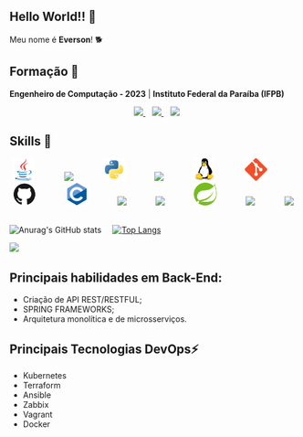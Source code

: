 ## Hello World!! &#128062;

Meu nome é **Everson**! &#128021;


## Formação &#129333;

**Engenheiro de Computação - 2023** | **Instituto Federal da Paraíba (IFPB)**


<p align="center">
    &nbsp;&nbsp;
    <a href="mailto:eversonmariano@yahoo.com.br">
        <img src="https://img.shields.io/badge/YAHOO-450595?&style=for-the-badge&logo=YAHOO&logoColor=white&link=mailto:eversonmariano@yahoo.com.br">
    </a>
    &nbsp;&nbsp;
    <a href="https://www.linkedin.com/in/everson-mariano/">
        <img src="https://img.shields.io/badge/linkedin-%230077B5.svg?&style=for-the-badge&logo=linkedin&logoColor=white&link=https://www.linkedin.com/in/everson-mariano/">
    </a>
    &nbsp;&nbsp;        
    <a href="https://api.whatsapp.com/send?phone=5583988585219&text=Blz,%20Everson ?">
        <img src="https://img.shields.io/badge/WhatsApp-25D366?style=for-the-badge&logo=whatsapp&logoColor=white">
    </a>
 </p>

## Skills &#129321;


<p align="center">
    <img height="40" src="https://raw.githubusercontent.com/devicons/devicon/master/icons/java/java-original.svg">
    &nbsp;&nbsp;&nbsp;&nbsp;&nbsp;&nbsp;&nbsp;&nbsp;&nbsp;&nbsp;&nbsp;
    <img height="40" src="https://static-00.iconduck.com/assets.00/javascript-js-icon-1024x1024-q081xgnc.png">
    &nbsp;&nbsp;&nbsp;&nbsp;&nbsp;&nbsp;&nbsp;&nbsp;&nbsp;&nbsp;&nbsp;
    <img height="40" src="https://raw.githubusercontent.com/devicons/devicon/master/icons/python/python-original.svg">
    &nbsp;&nbsp;&nbsp;&nbsp;&nbsp;&nbsp;&nbsp;&nbsp;&nbsp;&nbsp;&nbsp;
    <img height="35" src="https://cdn.svgporn.com/logos/go.svg">
    &nbsp;&nbsp;&nbsp;&nbsp;&nbsp;&nbsp;&nbsp;&nbsp;&nbsp;&nbsp;&nbsp;
    <img height="40" src="https://raw.githubusercontent.com/devicons/devicon/master/icons/linux/linux-original.svg">
    &nbsp;&nbsp;&nbsp;&nbsp;&nbsp;&nbsp;&nbsp;&nbsp;&nbsp;&nbsp;&nbsp;
    <img height="40" src="https://raw.githubusercontent.com/devicons/devicon/master/icons/git/git-original.svg">
    &nbsp;&nbsp;&nbsp;&nbsp;&nbsp;&nbsp;&nbsp;&nbsp;&nbsp;&nbsp;&nbsp;
    <img height="40" src="https://raw.githubusercontent.com/devicons/devicon/master/icons/github/github-original.svg">
    &nbsp;&nbsp;&nbsp;&nbsp;&nbsp;&nbsp;&nbsp;&nbsp;&nbsp;&nbsp;&nbsp;
    <img height="40" src="https://raw.githubusercontent.com/devicons/devicon/master/icons/c/c-original.svg">
    &nbsp;&nbsp;&nbsp;&nbsp;&nbsp;&nbsp;&nbsp;&nbsp;&nbsp;&nbsp;&nbsp;
    <img height="40" src="https://static-00.iconduck.com/assets.00/mongodb-original-icon-231x512-40yhdalb.png">
    &nbsp;&nbsp;&nbsp;&nbsp;&nbsp;&nbsp;&nbsp;&nbsp;&nbsp;&nbsp;&nbsp;
    <img height="35" src="https://cdn.svgporn.com/logos/mysql-icon.svg">
    &nbsp;&nbsp;&nbsp;&nbsp;&nbsp;&nbsp;&nbsp;&nbsp;&nbsp;&nbsp;&nbsp;
    <img height="40" src="https://raw.githubusercontent.com/devicons/devicon/master/icons/spring/spring-original.svg">
    &nbsp;&nbsp;&nbsp;&nbsp;&nbsp;&nbsp;&nbsp;&nbsp;&nbsp;&nbsp;&nbsp;
    <img height="40" src="https://static-00.iconduck.com/assets.00/file-type-reactjs-icon-512x455-5au546uy.png">
    &nbsp;&nbsp;&nbsp;&nbsp;&nbsp;&nbsp;&nbsp;&nbsp;&nbsp;&nbsp;&nbsp;
    <img height="40" src="https://static-00.iconduck.com/assets.00/aws-icon-512x306-hz71jncq.png">
    &nbsp;&nbsp;&nbsp;&nbsp;&nbsp;&nbsp;&nbsp;&nbsp;&nbsp;&nbsp;&nbsp;
</p>

![Anurag's GitHub stats](https://github-readme-stats.vercel.app/api?username=eversonmariano&show_icons=true)   &nbsp;&nbsp;&nbsp;  [![Top Langs](https://github-readme-stats.vercel.app/api/top-langs/?username=eversonmariano&hide=Makefile&layout=compact)](https://github.com/eversonmariano/github-readme-stats)

[![](https://raw.githubusercontent.com/eversonmariano/github-profile-summary-cards-example/master/profile-summary-card-output/vue/1-repos-per-language.svg)](https://github.com/eversonmariano/github-profile-summary-cards) 

## Principais habilidades em Back-End:
  
* Criação de API REST/RESTFUL;
* SPRING FRAMEWORKS;
* Arquitetura monolítica e de microsserviços.


## Principais Tecnologias DevOps⚡

* Kubernetes
* Terraform
* Ansible
* Zabbix
* Vagrant
* Docker

